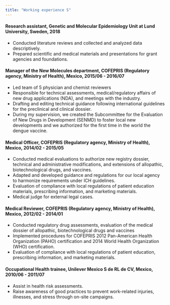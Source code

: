 ```yaml
---
title: "Working experience S"
---
```


#### Research assistant, Genetic and Molecular Epidemiology Unit at Lund University, Sweden, 2018 

*  Conducted literature reviews and collected and analyzed data descriptively.
*  Prepared scientific and medical materials and presentations for grant agencies and foundations.

#### Manager of the New Molecules department, COFEPRIS (Regulatory agency, Ministry of Health), Mexico, 2015/06 - 2016/07

* Led team of 5 physician and chemist reviewers
* Responsible for technical assessments, medical/regulatory affairs of new drug applications (NDA), and meetings with the industry.
* Drafting and editing technical guidance following international guidelines for the preclinical and clinical dossier. 
* During my supervision, we created the Subcommittee for the Evaluation of New Drugs in Development (SENMD) to foster local new developments and we authorized for the first time in the world the dengue vaccine.

#### Medical Officer, COFEPRIS (Regulatory agency, Ministry of Health), Mexico, 2014/02 - 2015/05
* Conducted medical evaluations to authorize new registry dossier, technical and administrative modifications, and extensions of allopathic, biotechnological drugs, and vaccines.
* Adapted and developed guidance and regulations for our local agency to harmonize requirements under ICH guidelines.
* Evaluation of compliance with local regulations of patient education materials, prescribing information, and marketing materials.
* Medical judge for external legal cases.

#### Medical Reviewer, COFEPRIS (Regulatory agency, Ministry of Health), Mexico, 2012/02 - 2014/01
* Conducted regulatory drug assessments, evaluation of the medical dossier of allopathic, biotechnological drugs and vaccines
* Implemented procedures for COFEPRIS 2012 Pan-American Health Organization (PAHO) certification and 2014 World Health Organization (WHO) certification.
* Evaluation of compliance with local regulations of patient education, prescribing information, and marketing materials.

#### Occupational Health trainee, Unilever Mexico S de RL de CV, Mexico, 2010/06 - 2011/07
* Assist in health risk assessments.
* Raise awareness of good  practices to prevent work-related injuries, illnesses, and stress through on-site campaigns. 
